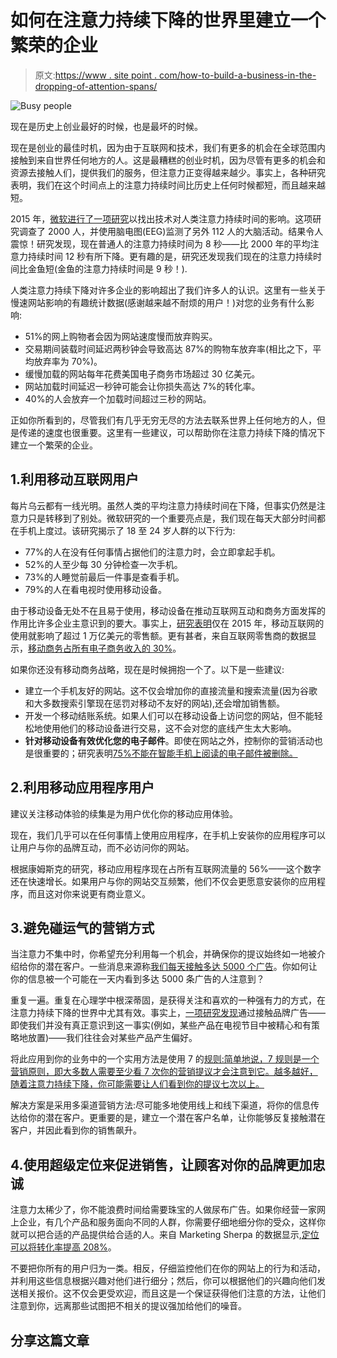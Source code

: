 # 如何在注意力持续下降的世界里建立一个繁荣的企业

> 原文:[https://www . site point . com/how-to-build-a-business-in-the-dropping-of-attention-spans/](https://www.sitepoint.com/how-to-build-a-thriving-business-in-a-world-of-declining-attention-spans/)

![Busy people](../Images/94760539d1b9409091e407df8b5d635a.png)

现在是历史上创业最好的时候，也是最坏的时候。

现在是创业的最佳时机，因为由于互联网和技术，我们有更多的机会在全球范围内接触到来自世界任何地方的人。这是最糟糕的创业时机，因为尽管有更多的机会和资源去接触人们，提供我们的服务，但注意力正变得越来越少。事实上，各种研究表明，我们在这个时间点上的注意力持续时间比历史上任何时候都短，而且越来越短。

2015 年，[微软进行了一项研究](http://time.com/3858309/attention-spans-goldfish/)以找出技术对人类注意力持续时间的影响。这项研究调查了 2000 人，并使用脑电图(EEG)监测了另外 112 人的大脑活动。结果令人震惊！研究发现，现在普通人的注意力持续时间为 8 秒——比 2000 年的平均注意力持续时间 12 秒有所下降。更有趣的是，研究还发现我们现在的注意力持续时间比金鱼短(金鱼的注意力持续时间是 9 秒！).

人类注意力持续下降对许多企业的影响超出了我们许多人的认识。这里有一些关于慢速网站影响的有趣统计数据(感谢越来越不耐烦的用户！)对您的业务有什么影响:

*   51%的网上购物者会因为网站速度慢而放弃购买。
*   交易期间装载时间延迟两秒钟会导致高达 87%的购物车放弃率(相比之下，平均放弃率为 70%)。
*   缓慢加载的网站每年花费美国电子商务市场超过 30 亿美元。
*   网站加载时间延迟一秒钟可能会让你损失高达 7%的转化率。
*   40%的人会放弃一个加载时间超过三秒的网站。

正如你所看到的，尽管我们有几乎无穷无尽的方法去联系世界上任何地方的人，但是传递的速度也很重要。这里有一些建议，可以帮助你在注意力持续下降的情况下建立一个繁荣的企业。

## 1.利用移动互联网用户

每片乌云都有一线光明。虽然人类的平均注意力持续时间在下降，但事实仍然是注意力只是转移到了别处。微软研究的一个重要亮点是，我们现在每天大部分时间都在手机上度过。该研究揭示了 18 至 24 岁人群的以下行为:

*   77%的人在没有任何事情占据他们的注意力时，会立即拿起手机。
*   52%的人至少每 30 分钟检查一次手机。
*   73%的人睡觉前最后一件事是查看手机。
*   79%的人在看电视时使用移动设备。

由于移动设备无处不在且易于使用，移动设备在推动互联网互动和商务方面发挥的作用比许多企业主意识到的要大。事实上，[研究表明](https://hostingfacts.com/internet-facts-stats-2016/)仅在 2015 年，移动互联网的使用就影响了超过 1 万亿美元的零售额。更有甚者，来自互联网零售商的数据显示，[移动商务占所有电子商务收入的 30%](https://www.internetretailer.com/2015/08/18/mobile-commerce-now-30-all-us-e-commerce)。

如果你还没有移动商务战略，现在是时候拥抱一个了。以下是一些建议:

*   建立一个手机友好的网站。这不仅会增加你的直接流量和搜索流量(因为谷歌和大多数搜索引擎现在惩罚对移动不友好的网站),还会增加销售额。
*   开发一个移动结账系统。如果人们可以在移动设备上访问您的网站，但不能轻松地使用他们的移动设备进行交易，这不会对您的底线产生太大影响。
*   **针对移动设备有效优化您的电子邮件**。即使在网站之外，控制你的营销活动也是很重要的；研究表明[75%不能在智能手机上阅读的电子邮件被删除。](http://pacedm.com/2013/08/study-finds-75-of-emails-deleted-if-cant-be-read-on-smartphone/)

## 2.利用移动应用程序用户

建议关注移动体验的续集是为用户优化你的移动应用体验。

现在，我们几乎可以在任何事情上使用应用程序，在手机上安装你的应用程序可以让用户与你的品牌互动，而不必访问你的网站。

根据康姆斯克的研究，移动应用程序现在占所有互联网流量的 56%——这个数字还在快速增长。如果用户与你的网站交互频繁，他们不仅会更愿意安装你的应用程序，而且这对你来说更有商业意义。

## 3.避免碰运气的营销方式

当注意力不集中时，你希望充分利用每一个机会，并确保你的提议始终如一地被介绍给你的潜在客户。一些消息来源称[我们每天接触多达 5000 个广告](https://www.thebalance.com/how-to-use-the-rule-of-7-to-radically-grow-your-business-4037683)。你如何让你的信息被一个可能在一天内看到多达 5000 条广告的人注意到？

重复一遍。重复在心理学中根深蒂固，是获得关注和喜欢的一种强有力的方式，在注意力持续下降的世界中尤其有效。事实上，[一项研究发现](https://www.sciencedaily.com/releases/2008/12/081209125828.htm)通过接触品牌广告——即使我们并没有真正意识到这一事实(例如，某些产品在电视节目中被精心和有策略地放置)——我们往往会对某些产品产生偏好。

将此应用到你的业务中的一个实用方法是使用 7 的[规则:简单地说，7 规则是一个营销原则，即大多数人需要至少看 7 次你的营销提议才会注意到它。越多越好，随着注意力持续下降，你可能需要让人们看到你的提议七次以上。](https://www.effectivebusinessideas.com/the-rule-of-7/)

解决方案是采用多渠道营销方法:尽可能多地使用线上和线下渠道，将你的信息传达给你的潜在客户。更重要的是，建立一个潜在客户名单，让你能够反复接触潜在客户，并因此看到你的销售飙升。

## 4.使用超级定位来促进销售，让顾客对你的品牌更加忠诚

注意力太稀少了，你不能浪费时间给需要珠宝的人做尿布广告。如果你经营一家网上企业，有几个产品和服务面向不同的人群，你需要仔细地细分你的受众，这样你就可以把合适的产品提供给合适的人。来自 Marketing Sherpa 的数据显示,[定位可以将转化率提高 208%](https://www.marketingsherpa.com/article/case-study/208-higher-conversion-rate-targeted)。

不要把你所有的用户归为一类。相反，仔细监控他们在你的网站上的行为和活动，并利用这些信息根据兴趣对他们进行细分；然后，你可以根据他们的兴趣向他们发送相关报价。这不仅会更受欢迎，而且这是一个保证获得他们注意的方法，让他们注意到你，远离那些试图把不相关的提议强加给他们的噪音。

## 分享这篇文章